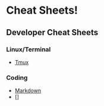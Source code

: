 # Cheat Sheets!

## Developer Cheat Sheets

### Linux/Terminal

 - [Tmux](https://tmuxcheatsheet.com/)

### Coding

 - [Markdown](https://www.markdownguide.org/cheat-sheet/)
 - []
